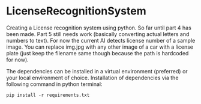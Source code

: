 # LicenseRecognitionSystem
Creating a License recognition system using python. So far until part 4 has been made. Part 5 still needs work (basically converting actual letters and numbers to text). For now the current AI detects license number of a sample image. You can replace img.jpg with any other image of a car with a license plate (just keep the filename same though because the path is hardcoded for now).

The dependencies can be installed in a virtual environment (preferred) or your local environment of choice.
Installation of dependencies via the following command in python terminal: <br>
```
pip install -r requirements.txt
```
